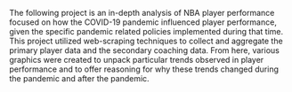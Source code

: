 The following project is an in-depth analysis of NBA player performance focused on how the COVID-19 pandemic influenced player performance, given the specific pandemic related policies implemented during that time. This project utilized web-scraping techniques to collect and aggregate the primary player data and the secondary coaching data. From here, various graphics were created to unpack particular trends observed in player performance and to offer reasoning for why these trends changed during the pandemic and after the pandemic.
